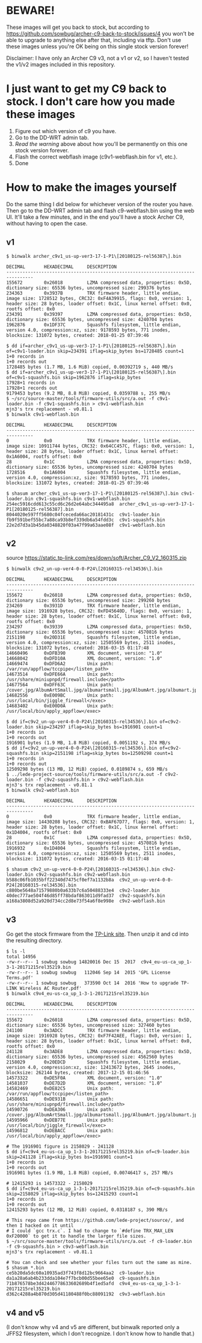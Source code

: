 BEWARE!
=======

These images will get you back to stock, but according to https://github.com/sowbug/archer-c9-back-to-stock/issues/4 you won't be able to upgrade to anything else after that, including via tftp. Don't use these images unless you're OK being on this single stock version forever!

Disclaimer: I have only an Archer C9 v3, not a v1 or v2, so I haven't tested the v1/v2 images included in this repository.

I just want to get my C9 back to stock. I don't care how you made these images
==============================================================================

1. Figure out which version of c9 you have.
2. Go to the DD-WRT admin tab.
3. *Read the warning* above about how you'll be permanently on this one stock version forever.
4. Flash the correct webflash image (c9v1-webflash.bin for v1, etc.).
5. Done

How to make the images yourself
===============================

Do the same thing I did below for whichever version of the router you have. Then go to the DD-WRT admin tab and flash c9-webflash.bin using the web UI. It'll take a few minutes, and in the end you'll have a stock Archer C9, without having to open the case.


v1
---

```
$ binwalk archer_c9v1_us-up-ver3-17-1-P1\[20180125-rel56387\].bin

DECIMAL       HEXADECIMAL     DESCRIPTION
--------------------------------------------------------------------------------
155672        0x26018         LZMA compressed data, properties: 0x5D, dictionary size: 65536 bytes, uncompressed size: 299376 bytes
234363        0x3937B         TRX firmware header, little endian, image size: 1728512 bytes, CRC32: 0xF4A39915, flags: 0x0, version: 1, header size: 28 bytes, loader offset: 0x1C, linux kernel offset: 0x0, rootfs offset: 0x0
234391        0x39397         LZMA compressed data, properties: 0x5D, dictionary size: 65536 bytes, uncompressed size: 4240704 bytes
1962876       0x1DF37C        Squashfs filesystem, little endian, version 4.0, compression:xz, size: 9178593 bytes, 771 inodes, blocksize: 131072 bytes, created: 2018-01-25 07:39:46

$ dd if=archer_c9v1_us-up-ver3-17-1-P1\[20180125-rel56387\].bin of=c9v1-loader.bin skip=234391 iflag=skip_bytes bs=1728485 count=1
1+0 records in
1+0 records out
1728485 bytes (1.7 MB, 1.6 MiB) copied, 0.00392719 s, 440 MB/s
$ dd if=archer_c9v1_us-up-ver3-17-1-P1\[20180125-rel56387\].bin of=c9v1-squashfs.bin skip=1962876 iflag=skip_bytes
17928+1 records in
17928+1 records out
9179453 bytes (9.2 MB, 8.8 MiB) copied, 0.0359788 s, 255 MB/s
$ ~/src/source-master/tools/firmware-utils/src/a.out -f c9v1-loader.bin -f c9v1-squashfs.bin > c9v1-webflash.bin
mjn3's trx replacement - v0.81.1
$ binwalk c9v1-webflash.bin

DECIMAL       HEXADECIMAL     DESCRIPTION
--------------------------------------------------------------------------------
0             0x0             TRX firmware header, little endian, image size: 10911744 bytes, CRC32: 0x64CC457C, flags: 0x0, version: 1, header size: 28 bytes, loader offset: 0x1C, linux kernel offset: 0x1A6004, rootfs offset: 0x0
28            0x1C            LZMA compressed data, properties: 0x5D, dictionary size: 65536 bytes, uncompressed size: 4240704 bytes
1728516       0x1A6004        Squashfs filesystem, little endian, version 4.0, compression:xz, size: 9178593 bytes, 771 inodes, blocksize: 131072 bytes, created: 2018-01-25 07:39:46

$ shasum archer_c9v1_us-up-ver3-17-1-P1\[20180125-rel56387\].bin c9v1-loader.bin c9v1-squashfs.bin c9v1-webflash.bin
254ec5916cdd613c55cd6c26d2e64abc344495a8  archer_c9v1_us-up-ver3-17-1-P1[20180125-rel56387].bin
8044020e597ff5680c04fceceda66ac20181431c  c9v1-loader.bin
fb9f591bef55bc7a88ca93b8ef339db6a54fdd3c  c9v1-squashfs.bin
22e2d7d3a1b45da0348820f03a47f99a63aae08f  c9v1-webflash.bin
```

v2
---

source https://static.tp-link.com/res/down/soft/Archer_C9_V2_160315.zip

```
$ binwalk c9v2_un-up-ver4-0-0-P24\[20160315-rel34536\].bin

DECIMAL       HEXADECIMAL     DESCRIPTION
--------------------------------------------------------------------------------
155672        0x26018         LZMA compressed data, properties: 0x5D, dictionary size: 65536 bytes, uncompressed size: 299260 bytes
234269        0x3931D         TRX firmware header, little endian, image size: 1916928 bytes, CRC32: 0xFD45640D, flags: 0x0, version: 1, header size: 28 bytes, loader offset: 0x1C, linux kernel offset: 0x0, rootfs offset: 0x0
234297        0x39339         LZMA compressed data, properties: 0x5D, dictionary size: 65536 bytes, uncompressed size: 4570816 bytes
2151198       0x20D31E        Squashfs filesystem, little endian, version 4.0, compression:xz, size: 12505569 bytes, 2511 inodes, blocksize: 131072 bytes, created: 2016-03-15 01:17:48
14660496      0xDFB390        XML document, version: "1.0"
14668042      0xDFD10A        XML document, version: "1.0"
14669474      0xDFD6A2        Unix path: /var/run/appflow/tccpipe</listen_path>
14673514      0xDFE66A        Unix path: /usr/share/miniupnpd/firewall.include</path>
14677564      0xDFF63C        Unix path: /cover.jpg/AlbumArtSmall.jpg/albumartsmall.jpg/AlbumArt.jpg/albumart.jpg/Album.jpg/album.jpg/Folder.jpg/folder.jpg/Thumb.jpg/thu
14682556      0xE009BC        Unix path: /usr/local/bin/jiggle_firewall</exec>
14683402      0xE00D0A        Unix path: /usr/local/bin/apply_appflow</exec>

$ dd if=c9v2_un-up-ver4-0-0-P24\[20160315-rel34536\].bin of=c9v2-loader.bin skip=234297 iflag=skip_bytes bs=1916901 count=1
1+0 records in
1+0 records out
1916901 bytes (1.9 MB, 1.8 MiB) copied, 0.0051192 s, 374 MB/s
$ dd if=c9v2_un-up-ver4-0-0-P24\[20160315-rel34536\].bin of=c9v2-squashfs.bin skip=2151198 iflag=skip_bytes bs=12509298 count=1
1+0 records in
1+0 records out
12509298 bytes (13 MB, 12 MiB) copied, 0.0189874 s, 659 MB/s
$ ../lede-project-source/tools/firmware-utils/src/a.out -f c9v2-loader.bin -f c9v2-squashfs.bin > c9v2-webflash.bin
mjn3's trx replacement - v0.81.1
$ binwalk c9v2-webflash.bin

DECIMAL       HEXADECIMAL     DESCRIPTION
--------------------------------------------------------------------------------
0             0x0             TRX firmware header, little endian, image size: 14430208 bytes, CRC32: 0xBAF67D77, flags: 0x0, version: 1, header size: 28 bytes, loader offset: 0x1C, linux kernel offset: 0x1D4004, rootfs offset: 0x0
28            0x1C            LZMA compressed data, properties: 0x5D, dictionary size: 65536 bytes, uncompressed size: 4570816 bytes
1916932       0x1D4004        Squashfs filesystem, little endian, version 4.0, compression:xz, size: 12505569 bytes, 2511 inodes, blocksize: 131072 bytes, created: 2016-03-15 01:17:48

$ shasum c9v2_un-up-ver4-0-0-P24\[20160315-rel34536\].bin c9v2-loader.bin c9v2-squashfs.bin c9v2-webflash.bin
b588c06fb1035bff22340d7475cf0ef7a1132b8a  c9v2_un-up-ver4-0-0-P24[20160315-rel34536].bin
c880be5648a71579880b0a633b7c6a50488333e4  c9v2-loader.bin
40dec777ae504f46d85ff78bdaf863011d9fad37  c9v2-squashfs.bin
a168a3808d52a920d734cc2d8e73f54a6f8e998e  c9v2-webflash.bin
```

v3
---

Go get the stock firmware from the [TP-Link site](https://static.tp-link.com/2018/201803/20180316/Archer%20C9(US)_V3_171215.zip). Then unzip it and cd into the resulting directory.

```
$ ls -l
total 14956
-rw-r--r-- 1 sowbug sowbug 14820016 Dec 15  2017  c9v4_eu-us-ca_up_1-3-1-20171215rel35219.bin
-rw-r--r-- 1 sowbug sowbug   112046 Sep 14  2015 'GPL License Terms.pdf'
-rw-r--r-- 1 sowbug sowbug   373590 Oct 14  2016 'How to upgrade TP-LINK Wireless AC Router.pdf'
$ binwalk c9v4_eu-us-ca_up_1-3-1-20171215rel35219.bin

DECIMAL       HEXADECIMAL     DESCRIPTION
--------------------------------------------------------------------------------
155672        0x26018         LZMA compressed data, properties: 0x5D, dictionary size: 65536 bytes, uncompressed size: 327460 bytes
241100        0x3ADCC         TRX firmware header, little endian, image size: 1916928 bytes, CRC32: 0xF7F42AEE, flags: 0x0, version: 1, header size: 28 bytes, loader offset: 0x1C, linux kernel offset: 0x0, rootfs offset: 0x0
241128        0x3ADE8         LZMA compressed data, properties: 0x5D, dictionary size: 65536 bytes, uncompressed size: 4562560 bytes
2158029       0x20EDCD        Squashfs filesystem, little endian, version 4.0, compression:xz, size: 12413672 bytes, 2645 inodes, blocksize: 262144 bytes, created: 2017-12-15 01:46:56
14573322      0xDE5F0A        XML document, version: "1.0"
14581037      0xDE7D2D        XML document, version: "1.0"
14582469      0xDE82C5        Unix path: /var/run/appflow/tccpipe</listen_path>
14586651      0xDE931B        Unix path: /usr/share/miniupnpd/firewall.include</path>
14590726      0xDEA306        Unix path: /cover.jpg/AlbumArtSmall.jpg/albumartsmall.jpg/AlbumArt.jpg/albumart.jpg/Album.jpg/album.jpg/Folder.jpg/folder.jpg/Thumb.jpg/thu
14595966      0xDEB77E        Unix path: /usr/local/bin/jiggle_firewall</exec>
14596812      0xDEBACC        Unix path: /usr/local/bin/apply_appflow</exec>

# The 1916901 figure is 2158029 - 241128
$ dd if=c9v4_eu-us-ca_up_1-3-1-20171215rel35219.bin of=c9-loader.bin skip=241128 iflag=skip_bytes bs=1916901 count=1
1+0 records in
1+0 records out
1916901 bytes (1.9 MB, 1.8 MiB) copied, 0.00746417 s, 257 MB/s

# 12415293 is 14573322 - 2158029
$ dd if=c9v4_eu-us-ca_up_1-3-1-20171215rel35219.bin of=c9-squashfs.bin skip=2158029 iflag=skip_bytes bs=12415293 count=1
1+0 records in
1+0 records out
12415293 bytes (12 MB, 12 MiB) copied, 0.0318187 s, 390 MB/s

# This repo came from https://github.com/lede-project/source/, and then I hacked on it until
# I could `gcc trx.c`. I had to change to `#define TRX_MAX_LEN	0xF20000` to get it to handle the larger file sizes.
$ ~/src/source-master/tools/firmware-utils/src/a.out -f c9-loader.bin -f c9-squashfs.bin > c9v3-webflash.bin
mjn3's trx replacement - v0.81.1

# You can check and see whether your files turn out the same as mine.
$ shasum *.bin
ce5b20da5dc60a10935ad3f743f8d12bc9664aa2  c9-loader.bin
da1a28a6ab4b233dda104e7f7bcb00d55bee65e0  c9-squashfs.bin
71b876578be3d42446778633602689b4f1ed5afd  c9v4_eu-us-ca_up_1-3-1-20171215rel35219.bin
d362c4288a4b870d305d41180488f0bc88091192  c9v3-webflash.bin
```

v4 and v5
---

(I don't know why v4 and v5 are different, but binwalk reported only a JFFS2 filesystem, which I don't recognize. I don't know how to handle that.)
